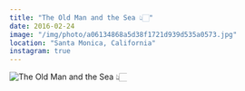```yaml
---
title: "The Old Man and the Sea 👆🏻"
date: 2016-02-24
image: "/img/photo/a06134868a5d38f1721d939d535a0573.jpg"
location: "Santa Monica, California"
instagram: true
---
```


![The Old Man and the Sea 👆🏻](/img/photo/a06134868a5d38f1721d939d535a0573.jpg)
